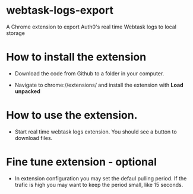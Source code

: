 # webtask-logs-export
A Chrome extension to export Auth0's real time Webtask logs to local storage

# How to install the extension

- Download the code from Github to a folder in your computer.

- Navigate to chrome://extensions/ and install the extension with <b>Load unpacked</b>

# How to use the extension.

- Start real time webtask logs extension. You should see a button to download files.

# Fine tune extension - optional

- In extension configuration you may set the defaul pulling period. If the trafic is high you may want to keep the period small, like 15 seconds.
